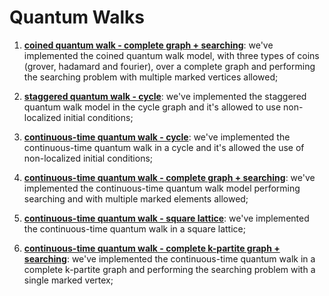 # Quantum Walks 
1) [**coined quantum walk - complete graph + searching**](https://github.com/qwchagas/quantum_walk_matlab/tree/master/coined%20-%20complete%20graph%20%2B%20searching): we've implemented the coined quantum walk model, with three types of coins (grover, hadamard and fourier), over a complete graph and performing the searching problem with multiple marked vertices allowed;

2) [**staggered quantum walk - cycle**](https://github.com/qwchagas/quantum_walk_matlab/tree/master/staggered%20-%20cycle): we've implemented the staggered quantum walk model in the cycle graph and it's allowed to use non-localized initial conditions;

3) [**continuous-time quantum walk - cycle**](https://github.com/qwchagas/quantum_walk_matlab/tree/master/continuous%20-%20cycle%20): we've implemented the continuous-time quantum walk in a cycle and it's allowed the use of non-localized initial conditions;

4) [**continuous-time quantum walk - complete graph + searching**](https://github.com/qwchagas/quantum_walk_matlab/tree/master/continuous%20-%20complete%20graph%20%2B%20searching): we've implemented the continuous-time quantum walk model performing searching and with multiple marked elements allowed;

5) [**continuous-time quantum walk - square lattice**](https://github.com/qwchagas/quantum_walk_matlab/tree/master/continuous%20-%20square%20lattice): we've implemented the continuous-time quantum walk in a square lattice;

6) [**continuous-time quantum walk - complete k-partite graph + searching**](https://github.com/qwchagas/quantum_walk_matlab/tree/master/continuous%20-%20complete%20k%20partite%20graph%20%2B%20searching): we've implemented the continuous-time quantum walk in a complete k-partite graph and performing the searching problem with a single marked vertex;
